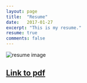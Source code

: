 ```yaml
---
layout: page
title:  "Resume"
date:   2017-01-27
excerpt: "This is my resume."
resume: true
comments: false
---
```

![resume image](0001.jpg)
##  **[Link to pdf](Suk_Hwa_Ham_Resume.pdf)**
